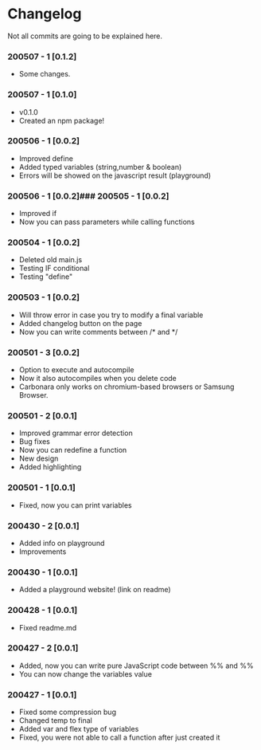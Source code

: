 # Changelog

Not all commits are going to be explained here.

### 200507 - 1 [0.1.2]
- Some changes.

### 200507 - 1 [0.1.0]
- v0.1.0
- Created an npm package!

### 200506 - 1 [0.0.2]
- Improved define
- Added typed variables (string,number & boolean)
- Errors will be showed on the javascript result (playground)

### 200506 - 1 [0.0.2]### 200505 - 1 [0.0.2]
- Improved if
- Now you can pass parameters while calling functions

### 200504 - 1 [0.0.2]
- Deleted old main.js
- Testing IF conditional
- Testing "define"

### 200503 - 1 [0.0.2]
- Will throw error in case you try to modify a final variable
- Added changelog button on the page
- Now you can write comments between /* and */

### 200501 - 3 [0.0.2]
- Option to execute and autocompile
- Now it also autocompiles when you delete code 
- Carbonara only works on chromium-based browsers or Samsung Browser.

### 200501 - 2 [0.0.1]
- Improved grammar error detection
- Bug fixes
- Now you can redefine a function
- New design
- Added highlighting

### 200501 - 1 [0.0.1]
- Fixed, now you can print variables

### 200430 - 2 [0.0.1]
- Added info on playground
- Improvements

### 200430 - 1 [0.0.1]
- Added a playground website! (link on readme)

### 200428 - 1 [0.0.1]
- Fixed readme.md

### 200427 - 2 [0.0.1]
- Added, now you can write pure JavaScript code between %% and %%
- You can now change the variables value

### 200427 - 1 [0.0.1]
- Fixed some compression bug
- Changed temp to final
- Added var and flex type of variables
- Fixed, you were not able to call a function after just created it